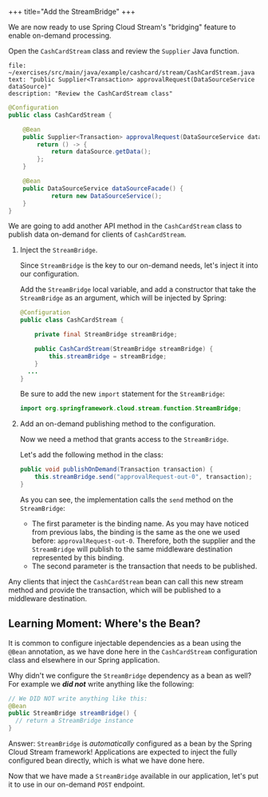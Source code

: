+++
title="Add the StreamBridge"
+++

We are now ready to use Spring Cloud Stream's "bridging" feature to enable on-demand processing.

Open the `CashCardStream` class and review the `Supplier` Java function.

```editor:select-matching-text
file: ~/exercises/src/main/java/example/cashcard/stream/CashCardStream.java
text: "public Supplier<Transaction> approvalRequest(DataSourceService dataSource)"
description: "Review the CashCardStream class"
```

```java
@Configuration
public class CashCardStream {

    @Bean
    public Supplier<Transaction> approvalRequest(DataSourceService dataSource) {
        return () -> {
            return dataSource.getData();
        };
    }

    @Bean
    public DataSourceService dataSourceFacade() {
            return new DataSourceService();
    }
}
```

We are going to add another API method in the `CashCardStream` class to publish data on-demand for clients of `CashCardStream`.

1. Inject the `StreamBridge`.

   Since `StreamBridge` is the key to our on-demand needs, let's inject it into our configuration.

   Add the `StreamBridge` local variable, and add a constructor that take the `StreamBridge` as an argument, which will be injected by Spring:

   ```java
   @Configuration
   public class CashCardStream {

       private final StreamBridge streamBridge;

       public CashCardStream(StreamBridge streamBridge) {
           this.streamBridge = streamBridge;
       }
     ...
   }
   ```

   Be sure to add the new `import` statement for the `StreamBridge`:

   ```java
   import org.springframework.cloud.stream.function.StreamBridge;
   ```

1. Add an on-demand publishing method to the configuration.

   Now we need a method that grants access to the `StreamBridge`.

   Let's add the following method in the class:

   ```java
   public void publishOnDemand(Transaction transaction) {
       this.streamBridge.send("approvalRequest-out-0", transaction);
   }
   ```

   As you can see, the implementation calls the `send` method on the `StreamBridge`:

   - The first parameter is the binding name. As you may have noticed from previous labs, the binding is the same as the one we used before: `approvalRequest-out-0`. Therefore, both the supplier and the `StreamBridge` will publish to the same middleware destination represented by this binding.
   - The second parameter is the transaction that needs to be published.

Any clients that inject the `CashCardStream` bean can call this new stream method and provide the transaction, which will be published to a middleware destination.

## Learning Moment: Where's the Bean?

It is common to configure injectable dependencies as a bean using the `@Bean` annotation, as we have done here in the `CashCardStream` configuration class and elsewhere in our Spring application.

Why didn't we configure the `StreamBridge` dependency as a bean as well? For example we **_*did not*_** write anything like the following:

```java
// We DID NOT write anything like this:
@Bean
public StreamBridge streamBridge() {
  // return a StreamBridge instance
}
```

Answer: `StreamBridge` is _automatically_ configured as a bean by the Spring Cloud Stream framework! Applications are expected to inject the fully configured bean directly, which is what we have done here.

Now that we have made a `StreamBridge` available in our application, let's put it to use in our on-demand `POST` endpoint.
